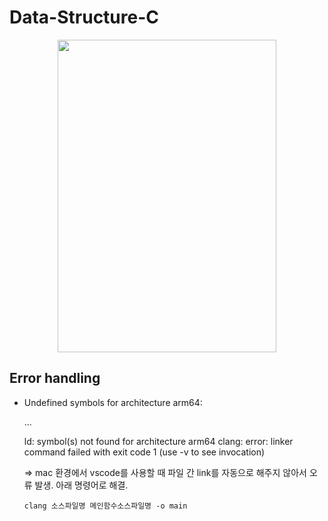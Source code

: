 # Data-Structure-C

<p align="center">
<img src="https://github.com/sepang2/Data-Structure-C/assets/95029317/b3e559af-6765-4481-b518-c34e18044c19" width="350" height="500">
</p>

## Error handling

- Undefined symbols for architecture arm64:

  ...

  ld: symbol(s) not found for architecture arm64
  clang: error: linker command failed with exit code 1 (use -v to see invocation)

  => mac 환경에서 vscode를 사용할 때 파일 간 link를 자동으로 해주지 않아서 오류 발생. 아래 명령어로 해결.

  ```
  clang 소스파일명 메인함수소스파일명 -o main
  ```
